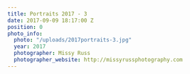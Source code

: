 ```yaml
---
title: Portraits 2017 - 3
date: 2017-09-09 18:17:00 Z
position: 0
photo_info:
  photo: "/uploads/2017portraits-3.jpg"
  year: 2017
  photographer: Missy Russ
  photographer_website: http://missyrussphotography.com
---
```


